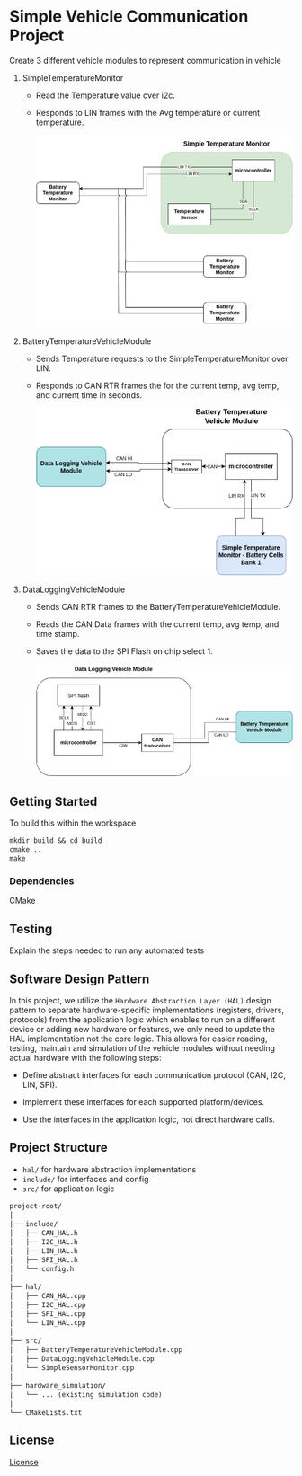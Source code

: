 # Simple Vehicle Communication Project 

Create 3 different vehicle modules to represent communication in vehicle
1. SimpleTemperatureMonitor
    - Read the Temperature value over i2c.
    - Responds to LIN frames with the Avg temperature or current temperature.
       
       ![SimpleTemperatureMonitor Diagram](images/simpletemperaturemonitor.drawio.png)
2. BatteryTemperatureVehicleModule
    - Sends Temperature requests to the SimpleTemperatureMonitor over LIN.
    - Responds to CAN RTR frames the for the current temp, avg temp, and current time in seconds.

       ![BatteryTemperatureVehicleModule Diagram](images/batterytemperaturevehicle.drawio.png)
3. DataLoggingVehicleModule
    - Sends CAN RTR frames to the BatteryTemperatureVehicleModule.
    - Reads the CAN Data frames with the current temp, avg temp, and time stamp.
    - Saves the data to the SPI Flash on chip select 1.

      ![DataLoggingVehicleModule Diagram](images/dataloggingvehiclemodule.drawio.png)
## Getting Started

To build this within the workspace
``` 
mkdir build && cd build
cmake ..
make
```

### Dependencies

CMake

## Testing

Explain the steps needed to run any automated tests

## Software Design Pattern

In this project, we utilize the `Hardware Abstraction Layer (HAL)` design pattern to separate hardware-specific implementations (registers, drivers, protocols) from the application logic which enables to run on a different device or adding new hardware or features, we only need to update the HAL implementation not the core logic. This allows for easier reading, testing, maintain and simulation of the vehicle modules without needing actual hardware with the following steps:

- Define abstract interfaces for each communication protocol (CAN, I2C, LIN, SPI).
- Implement these interfaces for each supported platform/devices.

- Use the interfaces in the application logic, not direct hardware calls.  

## Project Structure

- `hal/` for hardware abstraction implementations
- `include/` for interfaces and config
- `src/` for application logic
```
project-root/
│
├── include/
│   ├── CAN_HAL.h
│   ├── I2C_HAL.h
│   ├── LIN_HAL.h
│   ├── SPI_HAL.h
│   └── config.h
│
├── hal/
│   ├── CAN_HAL.cpp
│   ├── I2C_HAL.cpp
│   ├── SPI_HAL.cpp
│   └── LIN_HAL.cpp
│
├── src/
│   ├── BatteryTemperatureVehicleModule.cpp
│   ├── DataLoggingVehicleModule.cpp
│   └── SimpleSensorMonitor.cpp
│
├── hardware_simulation/
│   └── ... (existing simulation code)
│
└── CMakeLists.txt
```

## License
[License](../LICENSE.md)
